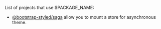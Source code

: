 List of projects that use $PACKAGE_NAME:

- [@bootstrap-styled/saga](https://bootstrap-styled.github.io/saga) allow you to mount a store for asynchronous theme. 
<!-- - [@bootstrap-styled/persist](https://bootstrap-styled.github.io/persist) allow you to mount a store for local persistent theme. -->
<!-- - [@bootstrap-styled/theme-customizer](https://bootstrap-styled.github.io/theme-customizer) allow you to customize async, sync and persisting theme in the browser, and send it to a theme repository. -->
